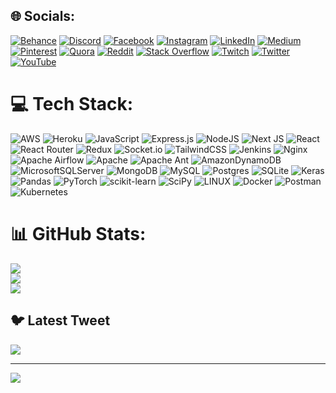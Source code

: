 

## 🌐 Socials:
[![Behance](https://img.shields.io/badge/Behance-1769ff?logo=behance&logoColor=white)](https://www.behance.net/nikeshanick1) [![Discord](https://img.shields.io/badge/Discord-%237289DA.svg?logo=discord&logoColor=white)](https://discord.gg/Naysh#4967) [![Facebook](https://img.shields.io/badge/Facebook-%231877F2.svg?logo=Facebook&logoColor=white)](https://facebook.com/Naysh) [![Instagram](https://img.shields.io/badge/Instagram-%23E4405F.svg?logo=Instagram&logoColor=white)](https://www.instagram.com/naysh222/) [![LinkedIn](https://img.shields.io/badge/LinkedIn-%230077B5.svg?logo=linkedin&logoColor=white)](https://www.linkedin.com/in/nikesh-a-275b0b280/) [![Medium](https://img.shields.io/badge/Medium-12100E?logo=medium&logoColor=white)](https://medium.com/@Nikesh) [![Pinterest](https://img.shields.io/badge/Pinterest-%23E60023.svg?logo=Pinterest&logoColor=white)](https://pinterest.com/@nikeshnikesh520) [![Quora](https://img.shields.io/badge/Quora-%23B92B27.svg?logo=Quora&logoColor=white)](https://quora.com/profile/Nikesh-Nikesh-7) [![Reddit](https://img.shields.io/badge/Reddit-%23FF4500.svg?logo=Reddit&logoColor=white)](https://reddit.com/user/Nikesh369) [![Stack Overflow](https://img.shields.io/badge/-Stackoverflow-FE7A16?logo=stack-overflow&logoColor=white)](https://stackoverflow.com/users/user:19434872) [![Twitch](https://img.shields.io/badge/Twitch-%239146FF.svg?logo=Twitch&logoColor=white)](https://twitch.tv/nikeshnikesh) [![Twitter](https://img.shields.io/badge/Twitter-%231DA1F2.svg?logo=Twitter&logoColor=white)](https://twitter.com/@NAYSH54329678) [![YouTube](https://img.shields.io/badge/YouTube-%23FF0000.svg?logo=YouTube&logoColor=white)](https://youtube.com/@@nikesh3072) 

# 💻 Tech Stack:
![AWS](https://img.shields.io/badge/AWS-%23FF9900.svg?style=for-the-badge&logo=amazon-aws&logoColor=white) ![Heroku](https://img.shields.io/badge/heroku-%23430098.svg?style=for-the-badge&logo=heroku&logoColor=white) ![JavaScript](https://img.shields.io/badge/javascript-%23323330.svg?style=for-the-badge&logo=javascript&logoColor=%23F7DF1E) ![Express.js](https://img.shields.io/badge/express.js-%23404d59.svg?style=for-the-badge&logo=express&logoColor=%2361DAFB) ![NodeJS](https://img.shields.io/badge/node.js-6DA55F?style=for-the-badge&logo=node.js&logoColor=white) ![Next JS](https://img.shields.io/badge/Next-black?style=for-the-badge&logo=next.js&logoColor=white) ![React](https://img.shields.io/badge/react-%2320232a.svg?style=for-the-badge&logo=react&logoColor=%2361DAFB) ![React Router](https://img.shields.io/badge/React_Router-CA4245?style=for-the-badge&logo=react-router&logoColor=white) ![Redux](https://img.shields.io/badge/redux-%23593d88.svg?style=for-the-badge&logo=redux&logoColor=white) ![Socket.io](https://img.shields.io/badge/Socket.io-black?style=for-the-badge&logo=socket.io&badgeColor=010101) ![TailwindCSS](https://img.shields.io/badge/tailwindcss-%2338B2AC.svg?style=for-the-badge&logo=tailwind-css&logoColor=white) ![Jenkins](https://img.shields.io/badge/jenkins-%232C5263.svg?style=for-the-badge&logo=jenkins&logoColor=white) ![Nginx](https://img.shields.io/badge/nginx-%23009639.svg?style=for-the-badge&logo=nginx&logoColor=white) ![Apache Airflow](https://img.shields.io/badge/Apache%20Airflow-017CEE?style=for-the-badge&logo=Apache%20Airflow&logoColor=white) ![Apache](https://img.shields.io/badge/apache-%23D42029.svg?style=for-the-badge&logo=apache&logoColor=white) ![Apache Ant](https://img.shields.io/badge/Apache%20Ant-A81C7D?style=for-the-badge&logo=Apache%20Ant&logoColor=white) ![AmazonDynamoDB](https://img.shields.io/badge/Amazon%20DynamoDB-4053D6?style=for-the-badge&logo=Amazon%20DynamoDB&logoColor=white) ![MicrosoftSQLServer](https://img.shields.io/badge/Microsoft%20SQL%20Sever-CC2927?style=for-the-badge&logo=microsoft%20sql%20server&logoColor=white) ![MongoDB](https://img.shields.io/badge/MongoDB-%234ea94b.svg?style=for-the-badge&logo=mongodb&logoColor=white) ![MySQL](https://img.shields.io/badge/mysql-%2300f.svg?style=for-the-badge&logo=mysql&logoColor=white) ![Postgres](https://img.shields.io/badge/postgres-%23316192.svg?style=for-the-badge&logo=postgresql&logoColor=white) ![SQLite](https://img.shields.io/badge/sqlite-%2307405e.svg?style=for-the-badge&logo=sqlite&logoColor=white) ![Keras](https://img.shields.io/badge/Keras-%23D00000.svg?style=for-the-badge&logo=Keras&logoColor=white) ![Pandas](https://img.shields.io/badge/pandas-%23150458.svg?style=for-the-badge&logo=pandas&logoColor=white) ![PyTorch](https://img.shields.io/badge/PyTorch-%23EE4C2C.svg?style=for-the-badge&logo=PyTorch&logoColor=white) ![scikit-learn](https://img.shields.io/badge/scikit--learn-%23F7931E.svg?style=for-the-badge&logo=scikit-learn&logoColor=white) ![SciPy](https://img.shields.io/badge/SciPy-%230C55A5.svg?style=for-the-badge&logo=scipy&logoColor=%white) ![LINUX](https://img.shields.io/badge/Linux-FCC624?style=for-the-badge&logo=linux&logoColor=black) ![Docker](https://img.shields.io/badge/docker-%230db7ed.svg?style=for-the-badge&logo=docker&logoColor=white) ![Postman](https://img.shields.io/badge/Postman-FF6C37?style=for-the-badge&logo=postman&logoColor=white) ![Kubernetes](https://img.shields.io/badge/kubernetes-%23326ce5.svg?style=for-the-badge&logo=kubernetes&logoColor=white)
# 📊 GitHub Stats:
![](https://github-readme-stats.vercel.app/api?username=nikeshnikesh5&theme=dark&hide_border=false&include_all_commits=false&count_private=false)<br/>
![](https://github-readme-streak-stats.herokuapp.com/?user=nikeshnikesh5&theme=dark&hide_border=false)<br/>
![](https://github-readme-stats.vercel.app/api/top-langs/?username=nikeshnikesh5&theme=dark&hide_border=false&include_all_commits=false&count_private=false&layout=compact)

## 🐦 Latest Tweet
[![](https://gtce.itsvg.in/api?username=@NAYSH54329678)](https://github.com/VishwaGauravIn/github-twitter-card-embed)

---
[![](https://visitcount.itsvg.in/api?id=nikeshnikesh5&icon=0&color=0)](https://visitcount.itsvg.in)

<!-- Proudly created with GPRM ( https://gprm.itsvg.in ) -->
